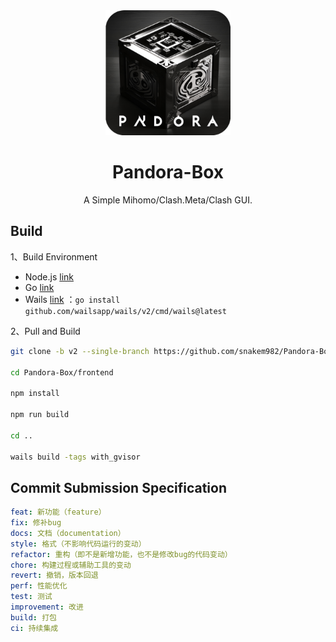 <div align="center">
<img src="build/540x540.png"  style="width:200px" />
<h1>Pandora-Box</h1>
<p>A Simple Mihomo/Clash.Meta/Clash GUI.</p>
</div>

## Build

1、Build Environment

- Node.js [link](https://nodejs.org/en)
- Go [link](https://go.dev/)
- Wails [link](https://wails.io/) ：`go install github.com/wailsapp/wails/v2/cmd/wails@latest`

2、Pull and Build

```bash
git clone -b v2 --single-branch https://github.com/snakem982/Pandora-Box.git

cd Pandora-Box/frontend

npm install

npm run build

cd ..

wails build -tags with_gvisor
```

## Commit Submission Specification
```yaml
feat: 新功能（feature）
fix: 修补bug
docs: 文档（documentation）
style: 格式（不影响代码运行的变动）
refactor: 重构（即不是新增功能，也不是修改bug的代码变动）
chore: 构建过程或辅助工具的变动
revert: 撤销，版本回退
perf: 性能优化
test: 测试
improvement: 改进
build: 打包
ci: 持续集成
```